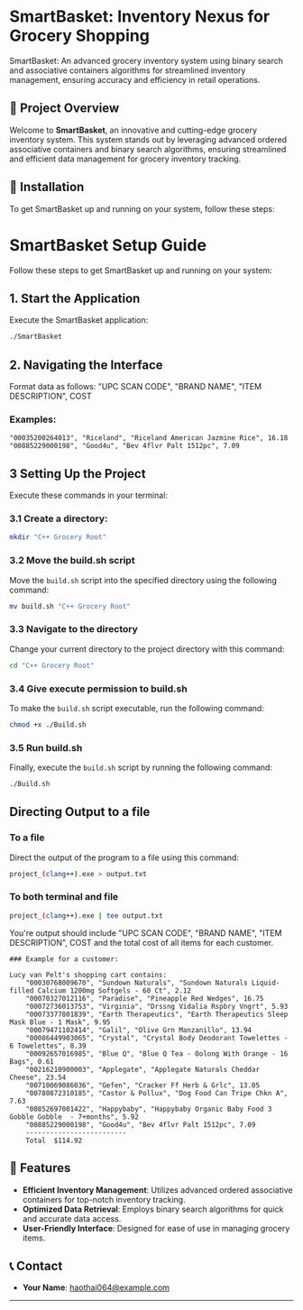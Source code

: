 # SmartBasket: Inventory Nexus for Grocery Shopping
SmartBasket: An advanced grocery inventory system using binary search and associative containers algorithms for streamlined inventory management, ensuring accuracy and efficiency in retail operations.

## 🌟 Project Overview
Welcome to **SmartBasket**, an innovative and cutting-edge grocery inventory system. This system stands out by leveraging advanced ordered associative containers and binary search algorithms, ensuring streamlined and efficient data management for grocery inventory tracking.

## 🚀 Installation

To get SmartBasket up and running on your system, follow these steps:

# SmartBasket Setup Guide

Follow these steps to get SmartBasket up and running on your system:

## 1. Start the Application
Execute the SmartBasket application:
```bash
./SmartBasket
```

## 2. Navigating the Interface

Format data as follows: "UPC SCAN CODE", "BRAND NAME", "ITEM DESCRIPTION", COST

### Examples:
```plaintext
"00035200264013", "Riceland", "Riceland American Jazmine Rice", 16.18
"00885229000198", "Good4u", "Bev 4flvr Palt 1512pc", 7.09
```

## 3 Setting Up the Project

Execute these commands in your terminal:

### 3.1 Create a directory:
```bash
mkdir "C++ Grocery Root"
```

### 3.2 Move the build.sh script
Move the `build.sh` script into the specified directory using the following command:

```bash
mv build.sh "C++ Grocery Root"
```
### 3.3 Navigate to the directory
Change your current directory to the project directory with this command:

```bash
cd "C++ Grocery Root"
```

### 3.4 Give execute permission to build.sh
To make the `build.sh` script executable, run the following command:

```bash
chmod +x ./Build.sh
```

### 3.5 Run build.sh
Finally, execute the `build.sh` script by running the following command:

```bash
./Build.sh
```

## Directing Output to a file

### To a file
Direct the output of the program to a file using this command:

```bash
project_(clang++).exe > output.txt
```

### To both terminal and file
```bash
project_(clang++).exe | tee output.txt
```
You're output should include "UPC SCAN CODE", "BRAND NAME", "ITEM DESCRIPTION", COST and the total cost of all items for each customer.
   
    ### Example for a customer:
```plaintext
Lucy van Pelt's shopping cart contains:
	"00030768009670", "Sundown Naturals", "Sundown Naturals Liquid-filled Calcium 1200mg Softgels - 60 Ct", 2.12
	"00070327012116", "Paradise", "Pineapple Red Wedges", 16.75
	"00072736013753", "Virginia", "Drssng Vidalia Rspbry Vngrt", 5.93
	"00073377801839", "Earth Therapeutics", "Earth Therapeutics Sleep Mask Blue - 1 Mask", 9.95
	"00079471102414", "Galil", "Olive Grn Manzanillo", 13.94
	"00086449903065", "Crystal", "Crystal Body Deodorant Towelettes - 6 Towelettes", 8.39
	"00092657016985", "Blue Q", "Blue Q Tea - Oolong With Orange - 16 Bags", 0.61
	"00216210900003", "Applegate", "Applegate Naturals Cheddar Cheese", 23.54
	"00710069086036", "Gefen", "Cracker Ff Herb & Grlc", 13.05
	"00780872310185", "Castor & Pollux", "Dog Food Can Tripe Chkn A", 7.63
	"00852697001422", "Happybaby", "Happybaby Organic Baby Food 3 Gobble Gobble  - 7+months", 5.92
	"00885229000198", "Good4u", "Bev 4flvr Palt 1512pc", 7.09
	-------------------------
	Total  $114.92
```

## 🌈 Features

- **Efficient Inventory Management**: Utilizes advanced ordered associative containers for top-notch inventory tracking.
- **Optimized Data Retrieval**: Employs binary search algorithms for quick and accurate data access.
- **User-Friendly Interface**: Designed for ease of use in managing grocery items.

## 📞 Contact

- **Your Name**: haothai064@example.com

---

